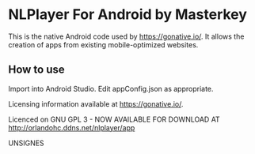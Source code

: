 NLPlayer For Android by Masterkey 
================

This is the native Android code used by https://gonative.io/. It allows the creation of apps from existing mobile-optimized websites.

How to use
------------
Import into Android Studio. Edit appConfig.json as appropriate.

Licensing information available at https://gonative.io/.

Licenced on GNU GPL 3 - NOW AVAILABLE FOR DOWNLOAD AT http://orlandohc.ddns.net/nlplayer/app

UNSIGNES
